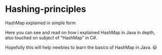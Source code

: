 # Hashing-principles
HashMap explained in simple form

Here you can see and read on how i explained HashMap in Java in depth, also touched on subject of "HashMap" in C#.


Hopefully this will help newbies to learn the basics of HashMap in Java. 😃
